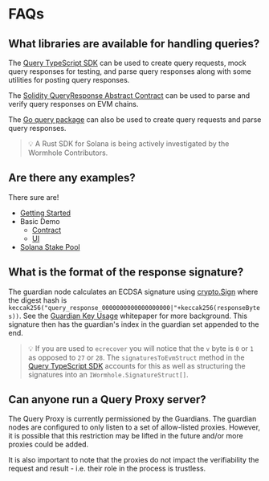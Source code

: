 # FAQs

## What libraries are available for handling queries?

The [Query TypeScript SDK](https://npmjs.com/package/@wormhole-foundation/wormhole-query-sdk) can be used to create query requests, mock query responses for testing, and parse query responses along with some utilities for posting query responses.

The [Solidity QueryResponse Abstract Contract](https://github.com/wormhole-foundation/wormhole/blob/main/ethereum/contracts/query/QueryResponse.sol) can be used to parse and verify query responses on EVM chains.

The [Go query package](https://github.com/wormhole-foundation/wormhole/tree/main/node/pkg/query) can also be used to create query requests and parse query responses.

> 💡 A Rust SDK for Solana is being actively investigated by the Wormhole Contributors.

## Are there any examples?

There sure are!

- [Getting Started](./getting-started.md)
- Basic Demo
  - [Contract](https://github.com/wormhole-foundation/wormhole/blob/main/ethereum/contracts/query/QueryDemo.sol)
  - [UI](https://vaa.dev/#/ccq)
- [Solana Stake Pool](https://github.com/wormholelabs-xyz/example-queries-solana-stake-pool)

## What is the format of the response signature?

The guardian node calculates an ECDSA signature using [crypto.Sign](https://pkg.go.dev/github.com/ethereum/go-ethereum@v1.10.21/crypto#Sign) where the digest hash is `keccak256("query_response_0000000000000000000|"+keccak256(responseBytes))`. See the [Guardian Key Usage](https://github.com/wormhole-foundation/wormhole/blob/main/whitepapers/0009_guardian_key.md) whitepaper for more background. This signature then has the guardian's index in the guardian set appended to the end.

> 💡 If you are used to `ecrecover` you will notice that the `v` byte is `0` or `1` as opposed to `27` or `28`. The `signaturesToEvmStruct` method in the [Query TypeScript SDK](https://npmjs.com/package/@wormhole-foundation/wormhole-query-sdk) accounts for this as well as structuring the signatures into an `IWormhole.SignatureStruct[]`.

## Can anyone run a Query Proxy server?

The Query Proxy is currently permissioned by the Guardians. The guardian nodes are configured to only listen to a set of allow-listed proxies. However, it is possible that this restriction may be lifted in the future and/or more proxies could be added.

It is also important to note that the proxies do not impact the verifiability the request and result - i.e. their role in the process is trustless.
